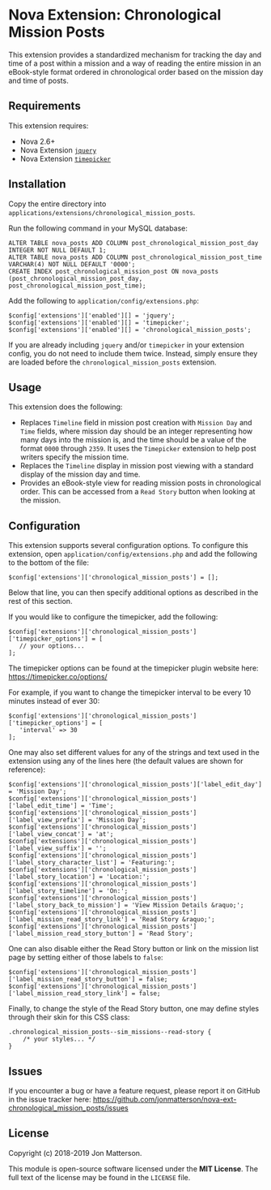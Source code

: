 # Nova Extension: Chronological Mission Posts

This extension provides a standardized mechanism for tracking the day and time of a post within a mission and a way of reading the entire mission in an eBook-style format ordered in chronological order based on the mission day and time of posts.

## Requirements

This extension requires:

- Nova 2.6+
- Nova Extension [`jquery`](https://github.com/jonmatterson/nova-ext-jquery)
- Nova Extension [`timepicker`](https://github.com/jonmatterson/nova-ext-timepicker)

## Installation

Copy the entire directory into `applications/extensions/chronological_mission_posts`.

Run the following command in your MySQL database:

```
ALTER TABLE nova_posts ADD COLUMN post_chronological_mission_post_day INTEGER NOT NULL DEFAULT 1;
ALTER TABLE nova_posts ADD COLUMN post_chronological_mission_post_time VARCHAR(4) NOT NULL DEFAULT '0000';
CREATE INDEX post_chronological_mission_post ON nova_posts (post_chronological_mission_post_day, post_chronological_mission_post_time);
```

Add the following to `application/config/extensions.php`:

```
$config['extensions']['enabled'][] = 'jquery';
$config['extensions']['enabled'][] = 'timepicker';
$config['extensions']['enabled'][] = 'chronological_mission_posts';
```

If you are already including `jquery` and/or `timepicker` in your extension config, you do not need to include them twice. Instead, simply ensure they are loaded before the `chronological_mission_posts` extension.

## Usage

This extension does the following:

* Replaces `Timeline` field in mission post creation with `Mission Day` and `Time` fields, where mission day should be an integer representing how many days into the mission is, and the time should be a value of the format `0000` through `2359`. It uses the `Timepicker` extension to help post writers specify the mission time.
* Replaces the  `Timeline` display in mission post viewing with a standard display of the mission day and time.
* Provides an eBook-style view for reading mission posts in chronological order. This can be accessed from a `Read Story` button when looking at the mission.

## Configuration

This extension supports several configuration options. To configure this extension, open `application/config/extensions.php` and add the following to the bottom of the file:

```
$config['extensions']['chronological_mission_posts'] = [];
```

Below that line, you can then specify additional options as described in the rest of this section.

If you would like to configure the timepicker, add the following:

```
$config['extensions']['chronological_mission_posts']['timepicker_options'] = [
   // your options...
];
```

The timepicker options can be found at the timepicker plugin website here:
https://timepicker.co/options/

For example, if you want to change the timepicker interval to be every 10 minutes instead of ever 30:

```
$config['extensions']['chronological_mission_posts']['timepicker_options'] = [
   'interval' => 30
];
```

One may also set different values for any of the strings and text used in the extension using any of the lines here (the default values are shown for reference):

```
$config['extensions']['chronological_mission_posts']['label_edit_day'] = 'Mission Day';
$config['extensions']['chronological_mission_posts']['label_edit_time'] = 'Time';
$config['extensions']['chronological_mission_posts']['label_view_prefix'] = 'Mission Day';
$config['extensions']['chronological_mission_posts']['label_view_concat'] = 'at';
$config['extensions']['chronological_mission_posts']['label_view_suffix'] = '';
$config['extensions']['chronological_mission_posts']['label_story_character_list'] = 'Featuring:';
$config['extensions']['chronological_mission_posts']['label_story_location'] = 'Location:';
$config['extensions']['chronological_mission_posts']['label_story_timeline'] = 'On:';
$config['extensions']['chronological_mission_posts']['label_story_back_to_mission'] = 'View Mission Details &raquo;';
$config['extensions']['chronological_mission_posts']['label_mission_read_story_link'] = 'Read Story &raquo;';
$config['extensions']['chronological_mission_posts']['label_mission_read_story_button'] = 'Read Story';
```

One can also disable either the Read Story button or link on the mission list page by setting either of those labels to `false`:

```
$config['extensions']['chronological_mission_posts']['label_mission_read_story_button'] = false;
$config['extensions']['chronological_mission_posts']['label_mission_read_story_link'] = false;
```

Finally, to change the style of the Read Story button, one may define styles through their skin for this CSS class:

```
.chronological_mission_posts--sim_missions--read-story {
    /* your styles... */
}
```

## Issues

If you encounter a bug or have a feature request, please report it on GitHub in the issue tracker here: https://github.com/jonmatterson/nova-ext-chronological_mission_posts/issues

## License

Copyright (c) 2018-2019 Jon Matterson.

This module is open-source software licensed under the **MIT License**. The full text of the license may be found in the `LICENSE` file.
